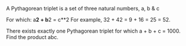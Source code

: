 A Pythagorean triplet is a set of three natural numbers, a, b & c
 
For which: a**2 + b**2 = c**2
For example, 32 + 42 = 9 + 16 = 25 = 52.
 
There exists exactly one Pythagorean triplet for which a + b + c = 1000.
Find the product abc.